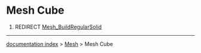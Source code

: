 # Mesh Cube
1.  REDIRECT [Mesh\_BuildRegularSolid](Mesh_BuildRegularSolid.md)

---
[documentation index](../README.md) > [Mesh](Mesh_Workbench.md) > Mesh Cube
